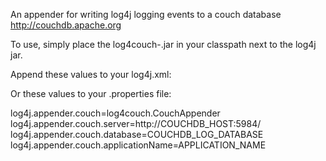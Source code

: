 An appender for writing log4j logging events to a couch database
  http://couchdb.apache.org

To use, simply place the log4couch-.jar in your classpath next to the log4j jar.

Append these values to your log4j.xml:

  <appender name="couchdb" class="log4couch.CouchAppender">
    <param name="server" value="http://COUCHDB_HOST:5984/" />
    <param name="database" value="COUCHDB_LOG_DATABASE" />
    <param name="applicationName" value="APPLICATION_NAME" />
  </appender>
 
Or these values to your .properties file:
 
  log4j.appender.couch=log4couch.CouchAppender
  log4j.appender.couch.server=http://COUCHDB_HOST:5984/
  log4j.appender.couch.database=COUCHDB_LOG_DATABASE
  log4j.appender.couch.applicationName=APPLICATION_NAME
 